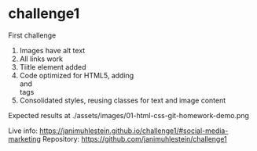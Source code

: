 # challenge1
First challenge


1. Images have alt text
2. All links work
3. Tiitle element added
4. Code optimized for HTML5, adding <nav> and <article> tags
5. Consolidated styles, reusing classes for text and image content

Expected results at ./assets/images/01-html-css-git-homework-demo.png

Live info: https://janimuhlestein.github.io/challenge1/#social-media-marketing
Repository: https://github.com/janimuhlestein/challenge1
